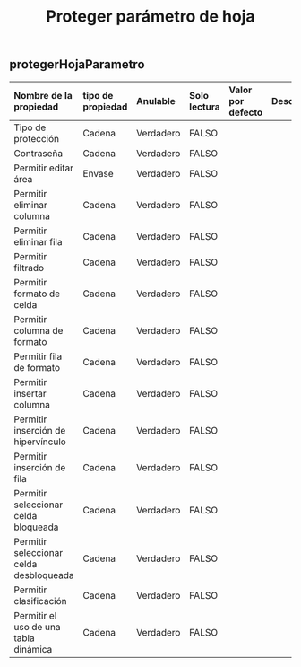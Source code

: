 ﻿---
title: Proteger parámetro de hoja
second_title: Aspose.Cells Cloud Documen
type: docs
url: /es/specification/model/protectsheetparameter/
description: "Aspose.Cells Especificación del modelo de nube: ProtectSheetParameter. Maneje sin esfuerzo Excel y otros documentos de hoja de cálculo con funciones como abrir, generar, editar, dividir, fusionar, comparar y convertir."
weight: 50
---
## **protegerHojaParametro**

 

| Nombre de la propiedad| tipo de propiedad| Anulable| Solo lectura| Valor por defecto| Descripción|
|:- |:- |:- |:- |:- |:- |
| Tipo de protección| Cadena| Verdadero| FALSO|||
| Contraseña| Cadena| Verdadero| FALSO|||
| Permitir editar área| Envase| Verdadero| FALSO|||
| Permitir eliminar columna| Cadena| Verdadero| FALSO|||
| Permitir eliminar fila| Cadena| Verdadero| FALSO|||
| Permitir filtrado| Cadena| Verdadero| FALSO|||
| Permitir formato de celda| Cadena| Verdadero| FALSO|||
| Permitir columna de formato| Cadena| Verdadero| FALSO|||
| Permitir fila de formato| Cadena| Verdadero| FALSO|||
| Permitir insertar columna| Cadena| Verdadero| FALSO|||
| Permitir inserción de hipervínculo| Cadena| Verdadero| FALSO|||
| Permitir inserción de fila| Cadena| Verdadero| FALSO|||
| Permitir seleccionar celda bloqueada| Cadena| Verdadero| FALSO|||
| Permitir seleccionar celda desbloqueada| Cadena| Verdadero| FALSO|||
| Permitir clasificación| Cadena| Verdadero| FALSO|||
| Permitir el uso de una tabla dinámica| Cadena| Verdadero| FALSO|||

